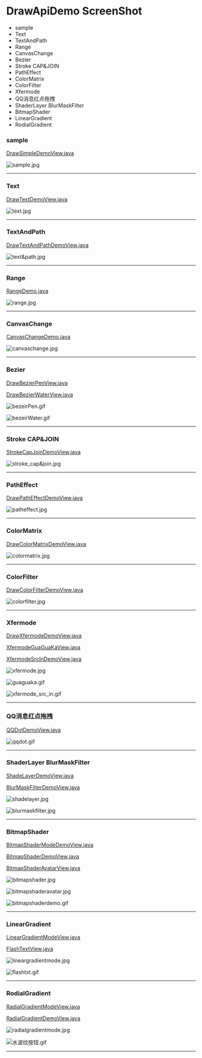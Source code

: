 # DrawApiDemo ScreenShot
* sample
* Text
* TextAndPath
* Range
* CanvasChange
* Bezier
* Stroke CAP&JOIN
* PathEffect
* ColorMatrix
* ColorFilter
* Xfermode
* QQ消息红点拖拽
* ShaderLayer BlurMaskFilter
* BitmapShader
* LinearGradient
* RodialGradient




### sample
[DrawSimpleDemoView.java](https://github.com/103style/AnimAndCustomViewDemo/blob/master/app/src/main/java/com/lxk/animandview/drawapi/view/DrawSimpleDemoView.java)

![sample.jpg](https://github.com/103style/AnimAndCustomViewDemo/blob/master/gif/drawapi/sample.jpg)

---


### Text
[DrawTextDemoView.java](https://github.com/103style/AnimAndCustomViewDemo/blob/master/app/src/main/java/com/lxk/animandview/drawapi/view/DrawTextDemoView.java)

![text.jpg](https://github.com/103style/AnimAndCustomViewDemo/blob/master/gif/drawapi/text.jpg)

---



### TextAndPath
[DrawTextAndPathDemoView.java](https://github.com/103style/AnimAndCustomViewDemo/blob/master/app/src/main/java/com/lxk/animandview/drawapi/view/DrawTextAndPathDemoView.java)

![text&path.jpg](https://github.com/103style/AnimAndCustomViewDemo/blob/master/gif/drawapi/text&path.jpg)

---


### Range
[RangeDemo.java](https://github.com/103style/AnimAndCustomViewDemo/blob/master/app/src/main/java/com/lxk/animandview/drawapi/view/RangeDemo.java)

![range.jpg](https://github.com/103style/AnimAndCustomViewDemo/blob/master/gif/drawapi/range.jpg)

---



### CanvasChange
[CanvasChangeDemo.java](https://github.com/103style/AnimAndCustomViewDemo/blob/master/app/src/main/java/com/lxk/animandview/drawapi/view/CanvasChangeDemo.java)

![canvaschange.jpg](https://github.com/103style/AnimAndCustomViewDemo/blob/master/gif/drawapi/canvaschange.jpg)

---


### Bezier
[DrawBezierPenView.java](https://github.com/103style/AnimAndCustomViewDemo/blob/master/app/src/main/java/com/lxk/animandview/drawapi/view/DrawBezierPenView.java)

[DrawBezierWaterView.java](https://github.com/103style/AnimAndViewPractice/blob/master/app/src/main/java/com/lxk/animandview/drawapi/view/DrawBezierWaterView.java)

![bezeirPen.gif](https://github.com/103style/AnimAndCustomViewDemo/blob/master/gif/drawapi/bezeirPen.gif)

![bezeirWater.gif](https://github.com/103style/AnimAndCustomViewDemo/blob/master/gif/drawapi/bezeirWater.gif)

---


### Stroke CAP&JOIN
[StrokeCapJoinDemoView.java](https://github.com/103style/AnimAndCustomViewDemo/blob/master/app/src/main/java/com/lxk/animandview/drawapi/view/StrokeCapJoinDemoView.java)

![stroke_cap&join.jpg](https://github.com/103style/AnimAndCustomViewDemo/blob/master/gif/drawapi/stroke_cap&join.jpg)


---


### PathEffect
[DrawPathEffectDemoView.java](https://github.com/103style/AnimAndCustomViewDemo/blob/master/app/src/main/java/com/lxk/animandview/drawapi/view/DrawPathEffectDemoView.java)

![patheffect.jpg](https://github.com/103style/AnimAndCustomViewDemo/blob/master/gif/drawapi/patheffect.jpg)


---


### ColorMatrix
[DrawColorMatrixDemoView.java](https://github.com/103style/AnimAndCustomViewDemo/blob/master/app/src/main/java/com/lxk/animandview/drawapi/view/DrawColorMatrixDemoView.java)

![colormatrix.jpg](https://github.com/103style/AnimAndCustomViewDemo/blob/master/gif/drawapi/colormatrix.jpg)

---


### ColorFilter
[DrawColorFilterDemoView.java](https://github.com/103style/AnimAndCustomViewDemo/blob/master/app/src/main/java/com/lxk/animandview/drawapi/view/DrawColorFilterDemoView.java)

![colorfilter.jpg](https://github.com/103style/AnimAndCustomViewDemo/blob/master/gif/drawapi/colorfilter.jpg)

---


### Xfermode
[DrawXfermodeDemoView.java](https://github.com/103style/AnimAndCustomViewDemo/blob/master/app/src/main/java/com/lxk/animandview/drawapi/view/DrawXfermodeDemoView.java)

[XfermodeGuaGuaKaView.java](https://github.com/103style/AnimAndCustomViewDemo/blob/master/app/src/main/java/com/lxk/animandview/drawapi/view/XfermodeGuaGuaKaView.java)

[XfermodeSrcInDemoView.java](https://github.com/103style/AnimAndCustomViewDemo/blob/master/app/src/main/java/com/lxk/animandview/drawapi/view/XfermodeSrcInDemoView.java)


![xfermode.jpg](https://github.com/103style/AnimAndCustomViewDemo/blob/master/gif/drawapi/xfermode.jpg)

![guaguaka.gif](https://github.com/103style/AnimAndCustomViewDemo/blob/master/gif/drawapi/guaguaka.gif)

![xfermode_src_in.gif](https://github.com/103style/AnimAndCustomViewDemo/blob/master/gif/drawapi/xfermode_src_in.gif)

---


### QQ消息红点拖拽
[QQDotDemoView.java](https://github.com/103style/AnimAndCustomViewDemo/blob/master/app/src/main/java/com/lxk/animandview/drawapi/view/QQDotDemoView.java)

![qqdot.gif](https://github.com/103style/AnimAndCustomViewDemo/blob/master/gif/drawapi/qqdot.gif)

---

### ShaderLayer BlurMaskFilter
[ShadeLayerDemoView.java](https://github.com/103style/AnimAndCustomViewDemo/blob/master/app/src/main/java/com/lxk/animandview/drawapi/view/ShadeLayerDemoView.java)

[BlurMaskFilterDemoView.java](https://github.com/103style/AnimAndCustomViewDemo/blob/master/app/src/main/java/com/lxk/animandview/drawapi/view/BlurMaskFilterDemoView.java)

![shadelayer.jpg](https://github.com/103style/AnimAndCustomViewDemo/blob/master/gif/drawapi/shadelayer.jpg)

![blurmaskfilter.jpg](https://github.com/103style/AnimAndCustomViewDemo/blob/master/gif/drawapi/blurmaskfilter.jpg)


---

### BitmapShader
[BitmapShaderModeDemoView.java](https://github.com/103style/AnimAndCustomViewDemo/blob/master/app/src/main/java/com/lxk/animandview/drawapi/view/BitmapShaderModeDemoView.java)

[BitmapShaderDemoView.java](https://github.com/103style/AnimAndCustomViewDemo/blob/master/app/src/main/java/com/lxk/animandview/drawapi/view/BitmapShaderDemoView.java)

[BitmapShaderAvatarView.java](https://github.com/103style/AnimAndCustomViewDemo/blob/master/app/src/main/java/com/lxk/animandview/drawapi/view/BitmapShaderAvatarView.java)

![bitmapshader.jpg](https://github.com/103style/AnimAndCustomViewDemo/blob/master/gif/drawapi/bitmapshader.jpg)

![bitmapshaderavatar.jpg](https://github.com/103style/AnimAndCustomViewDemo/blob/master/gif/drawapi/bitmapshaderavatar.jpg)

![bitmapshaderdemo.gif](https://github.com/103style/AnimAndCustomViewDemo/blob/master/gif/drawapi/bitmapshaderdemo.gif)

---


### LinearGradient
[LinearGradientModeView.java](https://github.com/103style/AnimAndCustomViewDemo/blob/master/app/src/main/java/com/lxk/animandview/drawapi/view/LinearGradientModeView.java)

[FlashTextView.java](https://github.com/103style/AnimAndCustomViewDemo/blob/master/app/src/main/java/com/lxk/animandview/drawapi/view/FlashTextView.java)

![lineargradientmode.jpg](https://github.com/103style/AnimAndCustomViewDemo/blob/master/gif/drawapi/lineargradientmode.jpg)

![flashtxt.gif](https://github.com/103style/AnimAndCustomViewDemo/blob/master/gif/drawapi/flashtxt.gif)


---


### RodialGradient
[RadialGradientModeView.java](https://github.com/103style/AnimAndCustomViewDemo/blob/master/app/src/main/java/com/lxk/animandview/drawapi/view/RadialGradientModeView.java)

[RadialGradientDemoView.java](https://github.com/103style/AnimAndCustomViewDemo/blob/master/app/src/main/java/com/lxk/animandview/drawapi/view/RadialGradientDemoView.java)

![radialgradientmode.jpg](https://github.com/103style/AnimAndCustomViewDemo/blob/master/gif/drawapi/radialgradientmode.jpg)

![水波纹按钮.gif](https://github.com/103style/AnimAndCustomViewDemo/blob/master/gif/drawapi/水波纹按钮.gif)

---
